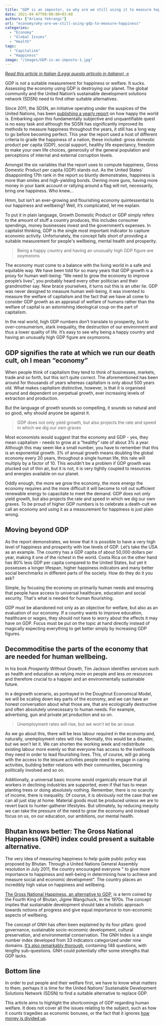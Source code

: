 ```yaml
---
title: "GDP is an impostor, so why are we still using it to measure happiness?"
date: 2021-04-07T08:00:00+03:00
authors: ["Ariana Yekrangi"]
url: "economy/why-are-we-still-using-gdp-to-measure-happiness"
categories: 
  - "Economy"
  - "Global Issues"
  - "Health"
tags: 
  - "Capitalism"
  - "Happiness"
image: "/images/GDP-is-an-imposto-1.jpg"
---
```


_[Read this article in Italian (Leggi questo articolo in italiano) →](https://un-aligned.org/wp-content/uploads/2021/04/Italiano_-Il-PIL-non-significa-nulla-di-concreto-quindi-perche-lo-utilizziamo-ancora-per-misurare-la-felicita.pdf)_

GDP is not a suitable measurement for happiness or welfare. It sucks. Assessing the economy using GDP is destroying our planet. The global community and the United Nation’s sustainable development solutions network (SDSN) need to find other suitable alternatives.

Since 2011, the SDSN, an initiative operating under the auspices of the United Nations, has been [publishing a yearly report](https://worldhappiness.report/ed/2021/happiness-trust-and-deaths-under-covid-19/) on how happy the world is. Embarking upon this fundamentally subjective and unquantifiable quest is no easy task and although the SDSN has significantly improved its methods to measure happiness throughout the years, it still has a long way to go before becoming perfect. This year the report used a host of different criteria to grade the happiness of a nation, these included: gross domestic product per capita (GDP), social support, healthy life expectancy, freedom to make your own life choices, generosity of the general population and perceptions of internal and external corruption levels. 

Amongst the six variables that the report uses to compute happiness, Gross Domestic Product per capita (GDP) stands out. As the United States’ disappointing 17th rank in the report so bluntly demonstrates, happiness is more than smiles and high-yielding bonds. Owning more guns, having more money in your bank account or rallying around a flag will not, necessarily, bring one happiness. Who knew...

Hmm, but isn’t an ever-growing and flourishing economy quintessential to our happiness and wellbeing? Well, it’s complicated, let me explain. 

To put it in plain language, Growth Domestic Product or GDP simply refers to the amount of stuff a country produces, this includes consumer spendings, money businesses invest and the government’s expenses. In capitalist thinking, GDP is the single most important indicator to capture economic activity. Unfortunately, the concept falls short of providing a suitable measurement for people's wellbeing, mental health and prosperity. 

> Being a happy country and having an unusually high GDP figure are oxymorons

The economy must come to a balance with the living world in a safe and equitable way. We have been told for so many years that GDP growth is a proxy for human well-being: “We need to grow the economy to improve people’s lives”, you probably heard every other politician and their grandmother say. Now brace yourselves, it turns out this is an utter lie. GDP was never designed to measure human well-being, it was invented to measure the welfare of capitalism and the fact that we have all come to consider GDP growth as an appraisal of welfare of humans rather than the welfare of capital is an astonishing ideological coup on the part of capitalism.

In the real world, high GDP numbers don’t translate to prosperity, but to over-consumerism, stark inequality, the destruction of our environment and thus a lower quality of life. It’s easy to see why being a happy country and having an unusually high GDP figure are oxymorons.

## **GDP signifies the rate at which we run our death cult, oh I mean “economy”**

When people think of capitalism they tend to think of businesses, markets, trade and so forth, but this isn’t quite correct. The aforementioned has been around for thousands of years whereas capitalism is only about 500 years old. What makes capitalism distinctive, however, is that it is organised around and dependent on perpetual growth, ever increasing levels of extraction and production. 

But the language of growth sounds so compelling, it sounds so natural and so good, why should anyone be against it.

> GDP does not only yield growth, but also projects the rate and speed in which we dig our own graves

Most economists would suggest that the economy and GDP - yes, they mean capitalism - needs to grow at a “healthy” rate of about 3% a year. Although this may seem like a small number, you have to remember that this is an exponential growth. 3% of annual growth means doubling the global economy every 20 years, throughout a single human life, this rate will multiply by a factor of 10. This wouldn't be a problem if GDP growth was plucked out of thin air, but it is not, it is very tightly coupled to resources and energies available on our planet.

Oddly enough, the more we grow the economy, the more energy the economy requires and the more difficult it will become to roll out sufficient renewable energy to capacitate to meet the demand. GDP does not only yield growth, but also projects the rate and speed in which we dig our own graves. To be proud of higher GDP numbers is to celebrate a death-cult we call an economy and using it as a measurement for happiness is just plain wrong.

## **Moving beyond GDP**

As the report demonstrates, we know that it is possible to have a very high level of happiness and prosperity with low levels of GDP. Let’s take the USA as an example. The country has a GDP capita of about 50,000 dollars per year, making it one of the richest in the world. Costa Rica on the other hand has 80% less GDP per capita compared to the United States, but yet it possesses a longer lifespan, higher happiness indicators and many better social benchmarks in different parts of the society. How do they do it you ask? 

Simple, by focusing the economy on primarily human needs and ensuring that people have access to universal healthcare, education and social security. That's what is needed for human flourishing.

GDP must be abandoned not only as an objective for welfare, but also as an evaluation of our economy. If a country wants to improve education, healthcare or wages, they should not have to worry about the effects it may have on GDP. Focus must be put on the topic at hand directly instead of magically expecting everything to get better simply by increasing GDP figures.

## **Decommoditise the parts of the economy that are needed for human wellbeing.**

In his book _Prosperity Without Growth_, Tim Jackson identifies services such as health and education as relying more on people and less on resources and therefore crucial to a happier and an environmentally sustainable future. 

In a degrowth scenario, as portrayed in the Doughnut Economical Model, we will be scaling down key parts of the economy, and we can have an honest conversation about what those are, that are ecologically destructive and often absolutely unnecessary to human needs. For example, advertising, gun and private jet production and so on. 

> Unemployment rates will rise, but we won’t let be an issue

As we go about this, there will be less labour required in the economy and, naturally, unemployment rates will rise. Normally, this would be a disaster, but we won’t let it. We can shorten the working week and redistribute existing labour more evenly so that everyone has access to the livelihoods they need in order to lead flourishing lives. This, of course, will go along with the access to the leisure activities people need to engage in caring activities, building better relations with their communities, becoming politically involved and so on. 

Additionally, a universal basic income would organically ensure that all workers in declining industries are supported, even if that has to mean planting trees or doing absolutely nothing. Remember, there is no scarcity of income, there is inequality. Of course, it is obviously not the case that we can all just stay at home. Material goods must be produced unless we are to revert back to hunter-gatherer lifestyles. But ultimately, by reducing inequity we can take the pressure of the need to grow the economy and instead focus on us, on our education, our ambitions, our mental health. 

## **Bhutan knows better: The Gross National Happiness (GNH) index could present a suitable alternative.**

The very idea of measuring happiness to help guide public policy was proposed by Bhutan. Through a United Nations General Assembly resolution in July 2011, the country encouraged everyone " to give more importance to happiness and well-being in determining how to achieve and measure social and economic development". The country places an incredibly high value on happiness and wellbeing. 

[The Gross National Happiness, an alternative to GDP,](https://ethical.net/politics/gdp-alternatives-7-ways-to-measure-countries-wealth/) is a term coined by the Fourth King of Bhutan, Jigme Wangchuck, in the 1970s. The concept implies that sustainable development should take a holistic approach towards notions of progress and give equal importance to non-economic aspects of wellbeing. 

The concept of GNH has often been explained by its four pillars: good governance, sustainable socio-economic development, cultural preservation, and environmental conservation. The GNH Index is a single number index developed from 33 indicators categorized under nine domains. [It’s also remarkably thorough](http://www.grossnationalhappiness.com/wp-content/uploads/2017/01/Final-GNH-Report-jp-21.3.17-ilovepdf-compressed.pdf), containing 148 questions, with lengthy sub-questions. GNH could potentially offer some strengths that GDP lacks.

## **Bottom line**

In order to put people and their welfare first, we have to know what matters to them, perhaps it is time for the United Nations’ Sustainable Development Solutions Network (SDSN) to find a suitable alternative to replace GDP.

This article aims to highlight the shortcomings of GDP regarding human welfare. It does not cover all the issues relating to the subject, such as how it counts tragedies as economic bonuses, or the fact that it ignores [how money is divided up](https://www.youtube.com/watch?v=QUaJMNtW6GA).
